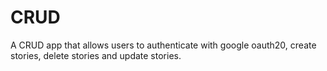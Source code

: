 # CRUD
A CRUD app that allows users to authenticate with google oauth20, create stories, delete stories and update stories.
